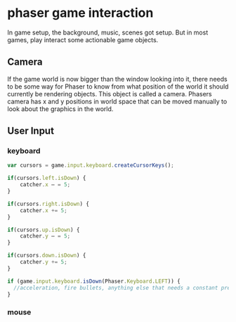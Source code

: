 # phaser game interaction

In game setup, the background, music, scenes got setup. But in most games, play interact some actionable game objects.

## Camera

If the game world is now bigger than the window looking into it, there needs to be some way for Phaser to know from what position of the world it should currently be rendering objects. This object is called a camera. Phasers camera has x and y positions in world space that can be moved manually to look about the graphics in the world.

## User Input

### keyboard

```js
var cursors = game.input.keyboard.createCursorKeys();

if(cursors.left.isDown) {
    catcher.x – = 5;
}

if(cursors.right.isDown) {
    catcher.x += 5;
}

if(cursors.up.isDown) {
    catcher.y – = 5;
}

if(cursors.down.isDown) {
    catcher.y += 5;
}
```

```js
if (game.input.keyboard.isDown(Phaser.Keyboard.LEFT)) {
  //acceleration, fire bullets, anything else that needs a constant press
}
```

### mouse
